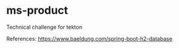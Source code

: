 # ms-product
Technical challenge for tekton

References:
https://www.baeldung.com/spring-boot-h2-database

